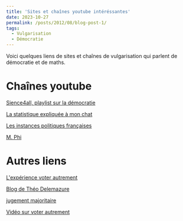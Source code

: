 ```yaml
---
title: 'Sites et chaînes youtube intéréssantes'
date: 2023-10-27
permalink: /posts/2012/08/blog-post-1/
tags:
  - Vulgarisation
  - Démocratie
---
```


Voici quelques liens de sites et chaînes de vulgarisation qui parlent de démocratie et de maths.

Chaînes youtube
======
[Sience4all, playlist sur la démocratie](https://www.youtube.com/watch?v=fBYCoPAmpr4&list=PLtzmb84AoqRSmv5o-eFNb3i9z64IuOjdX)

[La statistique expliquée à mon chat](https://www.youtube.com/@lastatistiqueexpliqueeamon4366/videos)

[Les instances politiques françaises](https://www.youtube.com/@VulgarisationPolitique)

[M. Phi](https://www.youtube.com/watch?v=zmCl5i_sEiM&list=PLuL1TsvlrSncHiPqjF5QQNH52FE2kf-jL)

Autres liens
======
[L'expérience voter autrement](https://www.gate.cnrs.fr/vote/)

[Blog de Théo Delemazure](https://theo.delemazure.fr/blog.html)

[jugement majoritaire](https://mieuxvoter.fr)

[Vidéo sur voter autrement](https://www.youtube.com/watch?v=eeJmPeh64-g)


